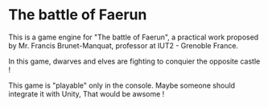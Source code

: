 # The battle of Faerun
This is a game engine for "The battle of Faerun", a practical work proposed by Mr. Francis Brunet-Manquat, professor at IUT2 - Grenoble France.

In this game, dwarves and elves are fighting to conquier the opposite castle !

This game is "playable" only in the console. Maybe someone should integrate it with Unity, That would be awsome !
